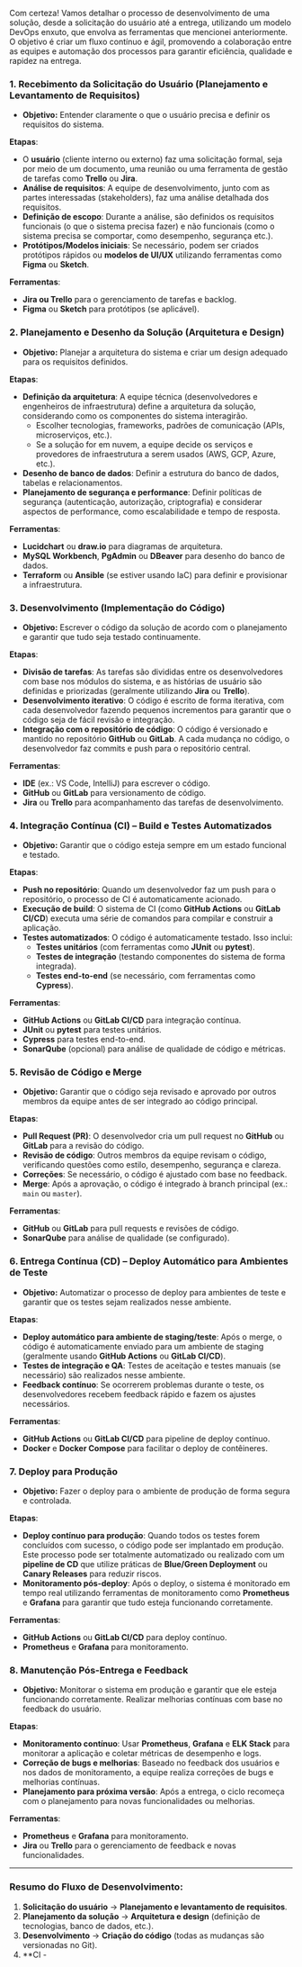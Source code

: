 Com certeza! Vamos detalhar o processo de desenvolvimento de uma solução, desde a solicitação do usuário até a entrega, utilizando um modelo DevOps enxuto, que envolva as ferramentas que mencionei anteriormente. O objetivo é criar um fluxo contínuo e ágil, promovendo a colaboração entre as equipes e automação dos processos para garantir eficiência, qualidade e rapidez na entrega.

### 1. **Recebimento da Solicitação do Usuário (Planejamento e Levantamento de Requisitos)**

-   **Objetivo:** Entender claramente o que o usuário precisa e definir os requisitos do sistema.

**Etapas**:

-   O **usuário** (cliente interno ou externo) faz uma solicitação formal, seja por meio de um documento, uma reunião ou uma ferramenta de gestão de tarefas como **Trello** ou **Jira**.
-   **Análise de requisitos**: A equipe de desenvolvimento, junto com as partes interessadas (stakeholders), faz uma análise detalhada dos requisitos.
-   **Definição de escopo**: Durante a análise, são definidos os requisitos funcionais (o que o sistema precisa fazer) e não funcionais (como o sistema precisa se comportar, como desempenho, segurança etc.).
-   **Protótipos/Modelos iniciais**: Se necessário, podem ser criados protótipos rápidos ou **modelos de UI/UX** utilizando ferramentas como **Figma** ou **Sketch**.

**Ferramentas**:

-   **Jira ou Trello** para o gerenciamento de tarefas e backlog.
-   **Figma** ou **Sketch** para protótipos (se aplicável).

### 2. **Planejamento e Desenho da Solução (Arquitetura e Design)**

-   **Objetivo:** Planejar a arquitetura do sistema e criar um design adequado para os requisitos definidos.

**Etapas**:

-   **Definição da arquitetura**: A equipe técnica (desenvolvedores e engenheiros de infraestrutura) define a arquitetura da solução, considerando como os componentes do sistema interagirão.
    -   Escolher tecnologias, frameworks, padrões de comunicação (APIs, microserviços, etc.).
    -   Se a solução for em nuvem, a equipe decide os serviços e provedores de infraestrutura a serem usados (AWS, GCP, Azure, etc.).
-   **Desenho de banco de dados**: Definir a estrutura do banco de dados, tabelas e relacionamentos.
-   **Planejamento de segurança e performance**: Definir políticas de segurança (autenticação, autorização, criptografia) e considerar aspectos de performance, como escalabilidade e tempo de resposta.

**Ferramentas**:

-   **Lucidchart** ou **draw.io** para diagramas de arquitetura.
-   **MySQL Workbench**, **PgAdmin** ou **DBeaver** para desenho do banco de dados.
-   **Terraform** ou **Ansible** (se estiver usando IaC) para definir e provisionar a infraestrutura.

### 3. **Desenvolvimento (Implementação do Código)**

-   **Objetivo:** Escrever o código da solução de acordo com o planejamento e garantir que tudo seja testado continuamente.

**Etapas**:

-   **Divisão de tarefas**: As tarefas são divididas entre os desenvolvedores com base nos módulos do sistema, e as histórias de usuário são definidas e priorizadas (geralmente utilizando **Jira** ou **Trello**).
-   **Desenvolvimento iterativo**: O código é escrito de forma iterativa, com cada desenvolvedor fazendo pequenos incrementos para garantir que o código seja de fácil revisão e integração.
-   **Integração com o repositório de código**: O código é versionado e mantido no repositório **GitHub** ou **GitLab**. A cada mudança no código, o desenvolvedor faz commits e push para o repositório central.

**Ferramentas**:

-   **IDE** (ex.: VS Code, IntelliJ) para escrever o código.
-   **GitHub** ou **GitLab** para versionamento de código.
-   **Jira** ou **Trello** para acompanhamento das tarefas de desenvolvimento.

### 4. **Integração Contínua (CI) – Build e Testes Automatizados**

-   **Objetivo:** Garantir que o código esteja sempre em um estado funcional e testado.

**Etapas**:

-   **Push no repositório**: Quando um desenvolvedor faz um push para o repositório, o processo de CI é automaticamente acionado.
-   **Execução de build**: O sistema de CI (como **GitHub Actions** ou **GitLab CI/CD**) executa uma série de comandos para compilar e construir a aplicação.
-   **Testes automatizados**: O código é automaticamente testado. Isso inclui:
    -   **Testes unitários** (com ferramentas como **JUnit** ou **pytest**).
    -   **Testes de integração** (testando componentes do sistema de forma integrada).
    -   **Testes end-to-end** (se necessário, com ferramentas como **Cypress**).

**Ferramentas**:

-   **GitHub Actions** ou **GitLab CI/CD** para integração contínua.
-   **JUnit** ou **pytest** para testes unitários.
-   **Cypress** para testes end-to-end.
-   **SonarQube** (opcional) para análise de qualidade de código e métricas.

### 5. **Revisão de Código e Merge**

-   **Objetivo:** Garantir que o código seja revisado e aprovado por outros membros da equipe antes de ser integrado ao código principal.

**Etapas**:

-   **Pull Request (PR)**: O desenvolvedor cria um pull request no **GitHub** ou **GitLab** para a revisão do código.
-   **Revisão de código**: Outros membros da equipe revisam o código, verificando questões como estilo, desempenho, segurança e clareza.
-   **Correções**: Se necessário, o código é ajustado com base no feedback.
-   **Merge**: Após a aprovação, o código é integrado à branch principal (ex.: `main` ou `master`).

**Ferramentas**:

-   **GitHub** ou **GitLab** para pull requests e revisões de código.
-   **SonarQube** para análise de qualidade (se configurado).

### 6. **Entrega Contínua (CD) – Deploy Automático para Ambientes de Teste**

-   **Objetivo:** Automatizar o processo de deploy para ambientes de teste e garantir que os testes sejam realizados nesse ambiente.

**Etapas**:

-   **Deploy automático para ambiente de staging/teste**: Após o merge, o código é automaticamente enviado para um ambiente de staging (geralmente usando **GitHub Actions** ou **GitLab CI/CD**).
-   **Testes de integração e QA**: Testes de aceitação e testes manuais (se necessário) são realizados nesse ambiente.
-   **Feedback contínuo**: Se ocorrerem problemas durante o teste, os desenvolvedores recebem feedback rápido e fazem os ajustes necessários.

**Ferramentas**:

-   **GitHub Actions** ou **GitLab CI/CD** para pipeline de deploy contínuo.
-   **Docker** e **Docker Compose** para facilitar o deploy de contêineres.

### 7. **Deploy para Produção**

-   **Objetivo:** Fazer o deploy para o ambiente de produção de forma segura e controlada.

**Etapas**:

-   **Deploy contínuo para produção**: Quando todos os testes forem concluídos com sucesso, o código pode ser implantado em produção. Este processo pode ser totalmente automatizado ou realizado com um **pipeline de CD** que utilize práticas de **Blue/Green Deployment** ou **Canary Releases** para reduzir riscos.
-   **Monitoramento pós-deploy**: Após o deploy, o sistema é monitorado em tempo real utilizando ferramentas de monitoramento como **Prometheus** e **Grafana** para garantir que tudo esteja funcionando corretamente.

**Ferramentas**:

-   **GitHub Actions** ou **GitLab CI/CD** para deploy contínuo.
-   **Prometheus** e **Grafana** para monitoramento.

### 8. **Manutenção Pós-Entrega e Feedback**

-   **Objetivo:** Monitorar o sistema em produção e garantir que ele esteja funcionando corretamente. Realizar melhorias contínuas com base no feedback do usuário.

**Etapas**:

-   **Monitoramento contínuo**: Usar **Prometheus**, **Grafana** e **ELK Stack** para monitorar a aplicação e coletar métricas de desempenho e logs.
-   **Correção de bugs e melhorias**: Baseado no feedback dos usuários e nos dados de monitoramento, a equipe realiza correções de bugs e melhorias contínuas.
-   **Planejamento para próxima versão**: Após a entrega, o ciclo recomeça com o planejamento para novas funcionalidades ou melhorias.

**Ferramentas**:

-   **Prometheus** e **Grafana** para monitoramento.
-   **Jira** ou **Trello** para o gerenciamento de feedback e novas funcionalidades.

---

### Resumo do Fluxo de Desenvolvimento:

1. **Solicitação do usuário** → **Planejamento e levantamento de requisitos**.
2. **Planejamento da solução** → **Arquitetura e design** (definição de tecnologias, banco de dados, etc.).
3. **Desenvolvimento** → **Criação do código** (todas as mudanças são versionadas no Git).
4. \*\*CI -
